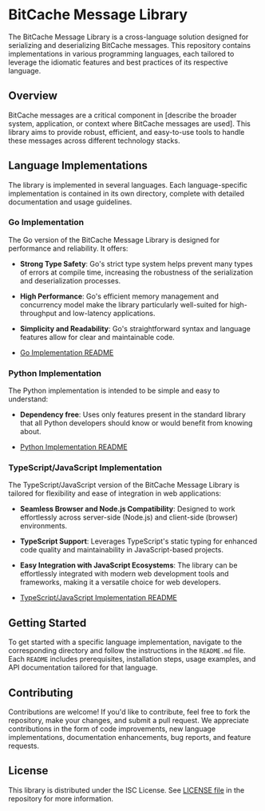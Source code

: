 # BitCache Message Library

The BitCache Message Library is a cross-language solution designed for serializing and deserializing BitCache messages. This repository contains implementations in various programming languages, each tailored to leverage the idiomatic features and best practices of its respective language.

## Overview

BitCache messages are a critical component in [describe the broader system, application, or context where BitCache messages are used]. This library aims to provide robust, efficient, and easy-to-use tools to handle these messages across different technology stacks.

## Language Implementations

The library is implemented in several languages. Each language-specific implementation is contained in its own directory, complete with detailed documentation and usage guidelines.

### Go Implementation

The Go version of the BitCache Message Library is designed for performance and reliability. It offers:

- **Strong Type Safety**: Go's strict type system helps prevent many types of errors at compile time, increasing the robustness of the serialization and deserialization processes.
- **High Performance**: Go's efficient memory management and concurrency model make the library particularly well-suited for high-throughput and low-latency applications.
- **Simplicity and Readability**: Go's straightforward syntax and language features allow for clear and maintainable code.

- [Go Implementation README](go/README.md)

### Python Implementation

The Python implementation is intended to be simple and easy to understand:

- **Dependency free**: Uses only features present in the standard library that all Python developers should know or would benefit from knowing about.

- [Python Implementation README](python/README.md)

### TypeScript/JavaScript Implementation

The TypeScript/JavaScript version of the BitCache Message Library is tailored for flexibility and ease of integration in web applications:

- **Seamless Browser and Node.js Compatibility**: Designed to work effortlessly across server-side (Node.js) and client-side (browser) environments.
- **TypeScript Support**: Leverages TypeScript's static typing for enhanced code quality and maintainability in JavaScript-based projects.
- **Easy Integration with JavaScript Ecosystems**: The library can be effortlessly integrated with modern web development tools and frameworks, making it a versatile choice for web developers.

- [TypeScript/JavaScript Implementation README](ts/README.md)

## Getting Started

To get started with a specific language implementation, navigate to the corresponding directory and follow the instructions in the `README.md` file. Each `README` includes prerequisites, installation steps, usage examples, and API documentation tailored for that language.

## Contributing

Contributions are welcome! If you'd like to contribute, feel free to fork the repository, make your changes, and submit a pull request. We appreciate contributions in the form of code improvements, new language implementations, documentation enhancements, bug reports, and feature requests.

## License

This library is distributed under the ISC License. See [LICENSE file](LICENSE) in the repository for more information.
